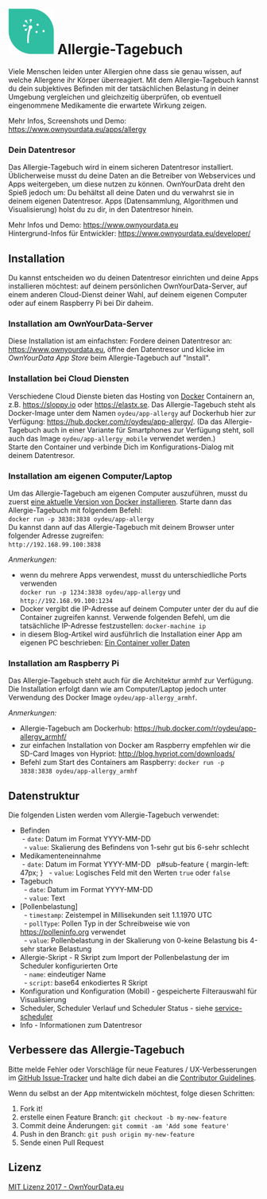 # <img src="https://github.com/OwnYourData/app-allergy/raw/master/www/app_logo.png" width="92"> Allergie-Tagebuch

Viele Menschen leiden unter Allergien ohne dass sie genau wissen, auf welche Allergene ihr Körper überreagiert. Mit dem Allergie-Tagebuch kannst du dein subjektives Befinden mit der tatsächlichen Belastung in deiner Umgebung vergleichen und gleichzeitig überprüfen, ob eventuell eingenommene Medikamente die erwartete Wirkung zeigen.

Mehr Infos, Screenshots und Demo: https://www.ownyourdata.eu/apps/allergy

### Dein Datentresor
Das Allergie-Tagebuch wird in einem sicheren Datentresor installiert. Üblicherweise musst du deine Daten an die Betreiber von Webservices und Apps weitergeben, um diese nutzen zu können. OwnYourData dreht den Spieß jedoch um: Du behältst all deine Daten und du verwahrst sie in deinem eigenen Datentresor. Apps (Datensammlung, Algorithmen und Visualisierung) holst du zu dir, in den Datentresor hinein.

Mehr Infos und Demo: https://www.ownyourdata.eu  
Hintergrund-Infos für Entwickler: https://www.ownyourdata.eu/developer/

## Installation

Du kannst entscheiden wo du deinen Datentresor einrichten und deine Apps installieren möchtest: auf deinem persönlichen OwnYourData-Server, auf einem anderen Cloud-Dienst deiner Wahl, auf deinem eigenen Computer oder auf einem Raspberry Pi bei Dir daheim.

### Installation am OwnYourData-Server

Diese Installation ist am einfachsten: Fordere deinen Datentresor an: https://www.ownyourdata.eu, öffne den Datentresor und klicke im *OwnYourData App Store* beim Allergie-Tagebuch auf "Install".

### Installation bei Cloud Diensten

Verschiedene Cloud Dienste bieten das Hosting von [Docker](https://www.docker.com) Containern an, z.B. https://sloppy.io oder https://elastx.se. Das Allergie-Tagebuch steht als Docker-Image unter dem Namen `oydeu/app-allergy` auf Dockerhub hier zur Verfügung: https://hub.docker.com/r/oydeu/app-allergy/. (Da das Allergie-Tagebuch auch in einer Variante für Smartphones zur Verfügung steht, soll auch das Image `oydeu/app-allergy_mobile` verwendet werden.)  
Starte den Container und verbinde Dich im Konfigurations-Dialog mit deinem Datentresor.

### Installation am eigenen Computer/Laptop

Um das Allergie-Tagebuch am eigenen Computer auszuführen, musst du zuerst [eine aktuelle Version von Docker installieren](https://www.docker.com/community-edition#/download). Starte dann das Allergie-Tagebuch mit folgendem Befehl:  
`docker run -p 3838:3838 oydeu/app-allergy`  
Du kannst dann auf das Allergie-Tagebuch mit deinem Browser unter folgender Adresse zugreifen:  
`http://192.168.99.100:3838`  
  
*Anmerkungen:*  
* wenn du mehrere Apps verwendest, musst du unterschiedliche Ports verwenden  
  `docker run -p 1234:3838 oydeu/app-allergy` und `http://192.168.99.100:1234`
* Docker vergibt die IP-Adresse auf deinem Computer unter der du auf die Container zugreifen kannst. Verwende folgenden Befehl, um die tatsächliche IP-Adresse festzustellen: `docker-machine ip`  
* in diesem Blog-Artikel wird ausführlich die Installation einer App am eigenen PC beschrieben: [Ein Container voller Daten](https://www.ownyourdata.eu/2016/09/26/ein-container-voller-daten/)

### Installation am Raspberry Pi

Das Allergie-Tagebuch steht auch für die Architektur armhf zur Verfügung. Die Installation erfolgt dann wie am Computer/Laptop jedoch unter Verwendung des Docker Image `oydeu/app-allergy_armhf`.  
  
*Anmerkungen:*  
* Allergie-Tagebuch am Dockerhub: https://hub.docker.com/r/oydeu/app-allergy_armhf/  
* zur einfachen Installation von Docker am Raspberry empfehlen wir die SD-Card Images von Hypriot: http://blog.hypriot.com/downloads/
* Befehl zum Start des Containers am Raspberry: `docker run -p 3838:3838 oydeu/app-allergy_armhf`

## Datenstruktur

Die folgenden Listen werden vom Allergie-Tagebuch verwendet:

* Befinden    
    - `date`: Datum im Format YYYY-MM-DD    
    - `value`: Skalierung des Befindens von 1-sehr gut bis 6-sehr schlecht    
* Medikamenteneinnahme    
    - `date`: Datum im Format YYYY-MM-DD    p#sub-feature {
    margin-left: 47px;
}
    - `value`: Logisches Feld mit den Werten `true` oder `false`    
* Tagebuch    
    - `date`: Datum im Format YYYY-MM-DD    
    - `value`: Text    
* [Pollenbelastung]    
    - `timestamp`: Zeistempel in Millisekunden seit 1.1.1970 UTC    
    - `pollType`: Pollen Typ in der Schreibweise wie von https://polleninfo.org verwendet    
    - `value`: Pollenbelastung in der Skalierung von 0-keine Belastung bis 4-sehr starke Belastung    
* Allergie-Skript - R Skript zum Import der Pollenbelastung der im Scheduler konfigurierten Orte    
    - `name`: eindeutiger Name    
    - `script`: base64 enkodiertes R Skript    
* Konfiguration und Konfiguration (Mobil) - gespeicherte Filterauswahl für Visualisierung  
* Scheduler, Scheduler Verlauf und Scheduler Status  - siehe [service-scheduler](https://github.com/OwnYourData/service-scheduler)  
* Info - Informationen zum Datentresor


## Verbessere das Allergie-Tagebuch

Bitte melde Fehler oder Vorschläge für neue Features / UX-Verbesserungen im [GitHub Issue-Tracker](https://github.com/OwnYourData/app-allergy/issues) und halte dich dabei an die [Contributor Guidelines](https://github.com/twbs/ratchet/blob/master/CONTRIBUTING.md).

Wenn du selbst an der App mitentwickeln möchtest, folge diesen Schritten:

1. Fork it!
2. erstelle einen Feature Branch: `git checkout -b my-new-feature`
3. Commit deine Änderungen: `git commit -am 'Add some feature'`
4. Push in den Branch: `git push origin my-new-feature`
5. Sende einen Pull Request

## Lizenz

[MIT Lizenz 2017 - OwnYourData.eu](https://raw.githubusercontent.com/OwnYourData/app-allergy/master/LICENSE)
